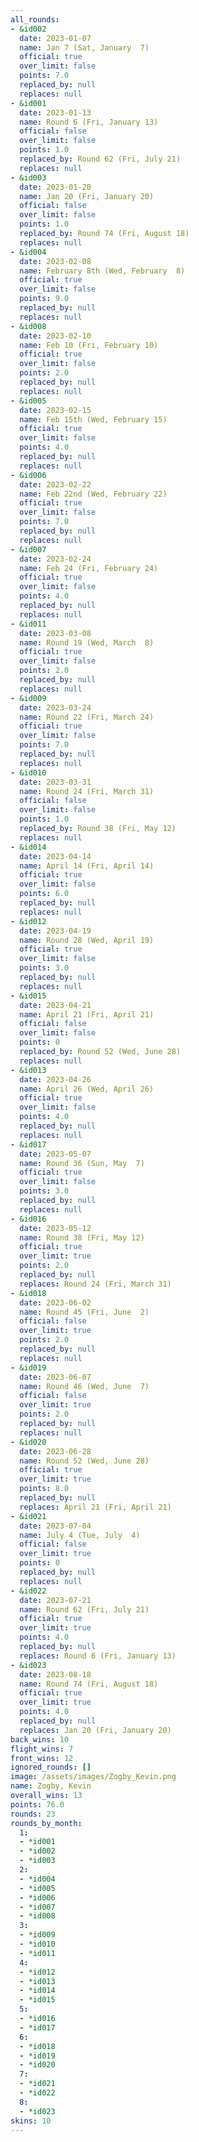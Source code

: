 ```yaml
---
all_rounds:
- &id002
  date: 2023-01-07
  name: Jan 7 (Sat, January  7)
  official: true
  over_limit: false
  points: 7.0
  replaced_by: null
  replaces: null
- &id001
  date: 2023-01-13
  name: Round 6 (Fri, January 13)
  official: false
  over_limit: false
  points: 1.0
  replaced_by: Round 62 (Fri, July 21)
  replaces: null
- &id003
  date: 2023-01-20
  name: Jan 20 (Fri, January 20)
  official: false
  over_limit: false
  points: 1.0
  replaced_by: Round 74 (Fri, August 18)
  replaces: null
- &id004
  date: 2023-02-08
  name: February 8th (Wed, February  8)
  official: true
  over_limit: false
  points: 9.0
  replaced_by: null
  replaces: null
- &id008
  date: 2023-02-10
  name: Feb 10 (Fri, February 10)
  official: true
  over_limit: false
  points: 2.0
  replaced_by: null
  replaces: null
- &id005
  date: 2023-02-15
  name: Feb 15th (Wed, February 15)
  official: true
  over_limit: false
  points: 4.0
  replaced_by: null
  replaces: null
- &id006
  date: 2023-02-22
  name: Feb 22nd (Wed, February 22)
  official: true
  over_limit: false
  points: 7.0
  replaced_by: null
  replaces: null
- &id007
  date: 2023-02-24
  name: Feb 24 (Fri, February 24)
  official: true
  over_limit: false
  points: 4.0
  replaced_by: null
  replaces: null
- &id011
  date: 2023-03-08
  name: Round 19 (Wed, March  8)
  official: true
  over_limit: false
  points: 2.0
  replaced_by: null
  replaces: null
- &id009
  date: 2023-03-24
  name: Round 22 (Fri, March 24)
  official: true
  over_limit: false
  points: 7.0
  replaced_by: null
  replaces: null
- &id010
  date: 2023-03-31
  name: Round 24 (Fri, March 31)
  official: false
  over_limit: false
  points: 1.0
  replaced_by: Round 38 (Fri, May 12)
  replaces: null
- &id014
  date: 2023-04-14
  name: April 14 (Fri, April 14)
  official: true
  over_limit: false
  points: 6.0
  replaced_by: null
  replaces: null
- &id012
  date: 2023-04-19
  name: Round 28 (Wed, April 19)
  official: true
  over_limit: false
  points: 3.0
  replaced_by: null
  replaces: null
- &id015
  date: 2023-04-21
  name: April 21 (Fri, April 21)
  official: false
  over_limit: false
  points: 0
  replaced_by: Round 52 (Wed, June 28)
  replaces: null
- &id013
  date: 2023-04-26
  name: April 26 (Wed, April 26)
  official: true
  over_limit: false
  points: 4.0
  replaced_by: null
  replaces: null
- &id017
  date: 2023-05-07
  name: Round 36 (Sun, May  7)
  official: true
  over_limit: false
  points: 3.0
  replaced_by: null
  replaces: null
- &id016
  date: 2023-05-12
  name: Round 38 (Fri, May 12)
  official: true
  over_limit: true
  points: 2.0
  replaced_by: null
  replaces: Round 24 (Fri, March 31)
- &id018
  date: 2023-06-02
  name: Round 45 (Fri, June  2)
  official: false
  over_limit: true
  points: 2.0
  replaced_by: null
  replaces: null
- &id019
  date: 2023-06-07
  name: Round 46 (Wed, June  7)
  official: false
  over_limit: true
  points: 2.0
  replaced_by: null
  replaces: null
- &id020
  date: 2023-06-28
  name: Round 52 (Wed, June 28)
  official: true
  over_limit: true
  points: 8.0
  replaced_by: null
  replaces: April 21 (Fri, April 21)
- &id021
  date: 2023-07-04
  name: July 4 (Tue, July  4)
  official: false
  over_limit: true
  points: 0
  replaced_by: null
  replaces: null
- &id022
  date: 2023-07-21
  name: Round 62 (Fri, July 21)
  official: true
  over_limit: true
  points: 4.0
  replaced_by: null
  replaces: Round 6 (Fri, January 13)
- &id023
  date: 2023-08-18
  name: Round 74 (Fri, August 18)
  official: true
  over_limit: true
  points: 4.0
  replaced_by: null
  replaces: Jan 20 (Fri, January 20)
back_wins: 10
flight_wins: 7
front_wins: 12
ignored_rounds: []
image: /assets/images/Zogby_Kevin.png
name: Zogby, Kevin
overall_wins: 13
points: 76.0
rounds: 23
rounds_by_month:
  1:
  - *id001
  - *id002
  - *id003
  2:
  - *id004
  - *id005
  - *id006
  - *id007
  - *id008
  3:
  - *id009
  - *id010
  - *id011
  4:
  - *id012
  - *id013
  - *id014
  - *id015
  5:
  - *id016
  - *id017
  6:
  - *id018
  - *id019
  - *id020
  7:
  - *id021
  - *id022
  8:
  - *id023
skins: 10
---
```

